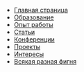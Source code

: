 <!-- docs/_sidebar.md -->

* [Главная страница](../README.md)
* [Образование](education.md)
* [Опыт работы](work.md)
* [Статьи](articles.md)
* [Конференции](conf.md)
* [Проекты](projects.md)
* [Интересы]()
* [Всякая разная фигня](thing.md)
